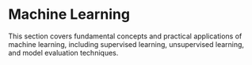 # Machine Learning

This section covers fundamental concepts and practical applications of machine learning, including supervised learning, unsupervised learning, and model evaluation techniques.